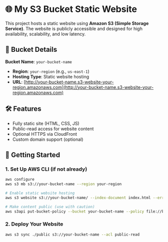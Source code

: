 #  🌐 My S3 Bucket Static Website

This project hosts a static website using **Amazon S3 (Simple Storage Service)**. The website is publicly accessible and designed for high availability, scalability, and low latency.

## 📁 Bucket Details

**Bucket Name**: `your-bucket-name`
- **Region**: `your-region` (e.g., `us-east-1`)
- **Hosting Type**: Static website hosting
- **URL**: [http://your-bucket-name.s3-website-your-region.amazonaws.com](http://your-bucket-name.s3-website-your-region.amazonaws.com)
  
## 🛠 Features

- Fully static site (HTML, CSS, JS)
- Public-read access for website content
- Optional HTTPS via CloudFront
- Custom domain support (optional)

## 🚀 Getting Started

### 1. Set Up AWS CLI (if not already)

```bash
aws configure
aws s3 mb s3://your-bucket-name --region your-region

# Enable static website hosting
aws s3 website s3://your-bucket-name/ --index-document index.html --error-document error.html

# Make content public (use with caution)
aws s3api put-bucket-policy --bucket your-bucket-name --policy file://bucket-policy.json

```
### 2. Deploy Your Website
```bash
aws s3 sync ./public s3://your-bucket-name --acl public-read
```


